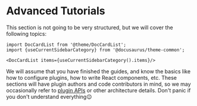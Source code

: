 # Advanced Tutorials

This section is not going to be very structured, but we will cover the following topics:

```mdx-code-block
import DocCardList from '@theme/DocCardList';
import {useCurrentSidebarCategory} from '@docusaurus/theme-common';

<DocCardList items={useCurrentSidebarCategory().items}/>
```

We will assume that you have finished the guides, and know the basics like how to configure plugins, how to write React components, etc. These sections will have plugin authors and code contributors in mind, so we may occasionally refer to [plugin APIs](../api/plugin-methods/README.md) or other architecture details. Don't panic if you don't understand everything😉
